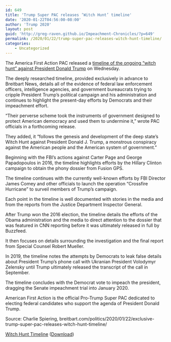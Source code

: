 ```yaml
---
id: 649
title: 'Trump Super PAC releases ‘Witch Hunt’ timeline'
date: '2020-01-22T04:56:00-08:00'
author: 'Trump 2020'
layout: post
guid: 'http://greg-raven.github.io/Impeachment-Chronicles/?p=649'
permalink: /2020/01/22/trump-super-pac-releases-witch-hunt-timeline/
categories:
    - Uncategorized
---
```


The America First Action PAC released a [timeline of the ongoing “witch hunt” against President Donald Trump](https://www.impeachment-hoax.com) on Wednesday.

The deeply researched timeline, provided exclusively in advance to Breitbart News, details all of the evidence of federal law enforcement officers, intelligence agencies, and government bureaucrats trying to cripple President Trump’s political campaign and his administration and continues to highlight the present-day efforts by Democrats and their impeachment effort.

“Their perverse scheme took the instruments of government designed to protect American democracy and used them to undermine it,” wrote PAC officials in a forthcoming release.

They added, it “follows the genesis and development of the deep state’s Witch Hunt against President Donald J. Trump, a monstrous conspiracy against the American people and the American system of government.”

Beginning with the FBI’s actions against Carter Page and George Papadopoulos in 2016, the timeline highlights efforts by the Hillary Clinton campaign to obtain the phony dossier from Fusion GPS.

The timeline continues with the currently well-known efforts by FBI Director James Comey and other officials to launch the operation “Crossfire Hurricane” to surveil members of Trump’s campaign.

Each point in the timeline is well documented with stories in the media and from the reports from the Justice Department Inspector General.

After Trump won the 2016 election, the timeline details the efforts of the Obama administration and the media to direct attention to the dossier that was featured in CNN reporting before it was ultimately released in full by Buzzfeed.

It then focuses on details surrounding the investigation and the final report from Special Counsel Robert Mueller.

In 2019, the timeline notes the attempts by Democrats to leak false details about President Trump’s phone call with Ukranian President Volodymyr Zelensky until Trump ultimately released the transcript of the call in September.

The timeline concludes with the Democrat vote to impeach the president, dragging the Senate impeachment trial into January 2020.

American First Action is the official Pro-Trump Super PAC dedicated to electing federal candidates who support the agenda of President Donald Trump.

Source: Charlie Spiering, breitbart.com/politics/2020/01/22/exclusive-trump-super-pac-releases-witch-hunt-timeline/

[Witch Hunt Timeline](/assets/WitchHuntTimeline.pdf) ([Download](/assets/WitchHuntTimeline.pdf))
